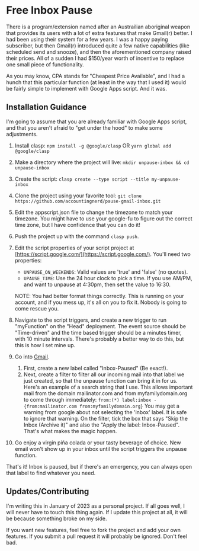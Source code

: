 # Free Inbox Pause #

There is a program/extension named after an Austrailian aboriginal weapon that
provides its users with a lot of extra features that make Gmail(r) better. I had been
using their system for a few years. I was a happy paying subscriber, but then 
Gmail(r) introduced quite a few native capabilities (like scheduled send and 
snooze), and then the aforementioned company raised their prices. All of a 
sudden I had $150/year worth of incentive to replace one small piece of 
functionality.

As you may know, CPA stands for "Cheapest Price Available", and I had a hunch
that this particular function (at least in the way that I used it) would be
fairly simple to implement with Google Apps script. And it was.

## Installation Guidance ##
I'm going to assume that you are already familiar with Google Apps script, and
that you aren't afraid to "get under the hood" to make some adjustments.

1. Install clasp: `npm install -g @google/clasp` OR `yarn global add @google/clasp`
2. Make a directory where the project will live: `mkdir unpause-inbox && cd unpause-inbox` 
3. Create the script: `clasp create --type script --title my-unpause-inbox`
4. Clone the project using your favorite tool: `git clone https://github.com/accountingnerd/pause-gmail-inbox.git`
5. Edit the appscript.json file to change the timezone to match your timezone. You might have
   to use your google-fu to figure out the correct time zone, but I have confidence that you
   can do it!
6. Push the project up with the command `clasp push`.
7. Edit the script properties of your script project at [https://script.google.com/](https://script.google.com/). You'll 
   need two properties:

    * `UNPAUSE_ON_WEEKENDS`: Valid values are 'true' and 'false' (no quotes).
    * `UPAUSE_TIME`: Use the 24 hour clock to pick a time. If you use AM/PM, and want to 
      unpause at 4:30pm, then set the value to 16:30.
   
   NOTE: You had better format things correctly. This is running on your account, and if you mess
   up, it's all on you to fix it. Nobody is going to come rescue you.
8. Navigate to the script triggers, and create a new trigger to run "myFunction" on the "Head"
   deployment. The event source should be "Time-driven" and the time based trigger should be a
   minutes timer, with 10 minute intervals. There's probably a better way to do this, but this is how I set mine up.
9. Go into [Gmail](https://mail.google.com/).
    1. First, create a new label called "Inbox-Paused" (Be exact!).
    2. Next, create a filter to filter all our incoming mail into
       that label we just created, so that the unpause function can bring it in for us. Here's an example of a search string that I use. This allows important mail from the domain 
       mailinator.com and from myfamilydomain.org to come through immediately:
       `from:(*) label:inbox -{from:mailinator.com from:myfamilydomain.org}`
       You may get a warning from google about not selecting the 'inbox' label. It is safe to
       ignore that warning. On the filter, tick the box that says "Skip the Inbox (Archive it)" and also the "Apply the label: Inbox-Paused". That's what makes the magic happen.
10. Go enjoy a virgin piña colada or your tasty beverage of choice. New email won't show up in your
    inbox until the script triggers the unpause function.

That's it! Inbox is paused, but if there's an emergency, you can always open that label to
find whatever you need.

## Updates/Contributing ##
I'm writing this in January of 2023 as a personal project. If all goes well, I will never have to
touch this thing again. If I update this project at all, it will be because something broke on 
my side. 

If you want new features, feel free to fork the project and add your own features.
If you submit a pull request it will probably be ignored. Don't feel bad.
